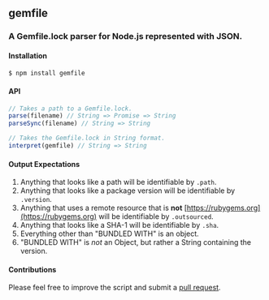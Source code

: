 ## gemfile
### A Gemfile.lock parser for Node.js represented with JSON.
#### Installation
```bash
$ npm install gemfile
```
#### API
```javascript
// Takes a path to a Gemfile.lock.
parse(filename) // String => Promise => String
parseSync(filename) // String => String

// Takes the Gemfile.lock in String format.
interpret(gemfile) // String => String
```
#### Output Expectations
1. Anything that looks like a path will be identifiable by `.path`.
2. Anything that looks like a package version will be identifiable by `.version`.
3. Anything that uses a remote resource that is **not** [https://rubygems.org](https://rubygems.org) will be identifiable by `.outsourced`.
4. Anything that looks like a SHA-1 will be identifiable by `.sha`.
6. Everything other than "BUNDLED WITH" is an object.
5. "BUNDLED WITH" is _not_ an Object, but rather a String containing the version.

#### Contributions
Please feel free to improve the script and submit a [pull request](https://github.com/treycordova/gemfile/compare).
